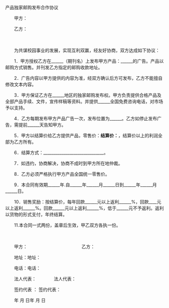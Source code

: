 



产品独家邮购发布合作协议



 

　　甲方：

　　乙方：

　　　　　 

　　为共谋校园事业的发展，实现互利双赢，经友好协商，双方达成如下协议：

　　1．甲方授权乙方在______（期刊名）上发布甲方产品：______的广告。产品以邮购方式销售。并刊发乙方指定的邮购收款地址。

　　2．广告内容以甲方提供的内容为准，经双方确认后方可发布，乙方不能擅自修改文本内容。

　　3．甲方保证乙方在______地区的独家邮购发布权。甲方负责提供合格产品及全部产品手续、文件，宣传样稿等资料。并提供______全国免费咨询电话，对市场予以支持。

　　4．乙方每期发布甲方产品广告一次，发布位置为______。乙方如停止发布广告，需提前______天告知甲方。

　　5．甲方以结算价给乙方提供产品，零售价：______结算价：______，结算价以上的利润全部为乙方所有。

　　6．结算方式：______________________________。

　　7．如违约，协商解决，协商不成时到甲方所在地仲裁。

　　8．乙方必须严格执行甲方产品全国统一零售价。

　　9．本合同有效期______年.自______年______月______日到______年______月______日。

　　10．销售奖励：按结算价，每年回款______元以上返利______%，回款____元以上返利______%。回款______元以上返利______%，低于______元不予返利。返利以货物的形式支付，年终结算。

　　11.本合同一式两份，盖章后生效，甲乙双方各执一份。　　

　　

　　甲方：　　　　　　　　　　　　 乙方：

　　地址：地址：

　　电话：电话：

　　法人代表：　　　　法人代表：

　　签约代表 ： 签约代表：

　　年 月 日年 月 日